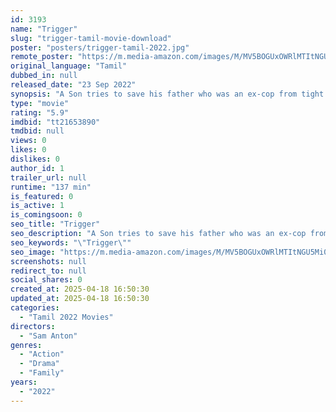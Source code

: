 ```yaml
---
id: 3193
name: "Trigger"
slug: "trigger-tamil-movie-download"
poster: "posters/trigger-tamil-2022.jpg"
remote_poster: "https://m.media-amazon.com/images/M/MV5BOGUxOWRlMTItNGU5Mi00NTVjLWExZmYtYmIwMjU0ZGIxYWYyXkEyXkFqcGc@._V1_SX300.jpg"
original_language: "Tamil"
dubbed_in: null
released_date: "23 Sep 2022"
synopsis: "A Son tries to save his father who was an ex-cop from tight spot caused by a tragic incident of kidnap."
type: "movie"
rating: "5.9"
imdbid: "tt21653890"
tmdbid: null
views: 0
likes: 0
dislikes: 0
author_id: 1
trailer_url: null
runtime: "137 min"
is_featured: 0
is_active: 1
is_comingsoon: 0
seo_title: "Trigger"
seo_description: "A Son tries to save his father who was an ex-cop from tight spot caused by a tragic incident of kidnap."
seo_keywords: "\"Trigger\""
seo_image: "https://m.media-amazon.com/images/M/MV5BOGUxOWRlMTItNGU5Mi00NTVjLWExZmYtYmIwMjU0ZGIxYWYyXkEyXkFqcGc@._V1_SX300.jpg"
screenshots: null
redirect_to: null
social_shares: 0
created_at: 2025-04-18 16:50:30
updated_at: 2025-04-18 16:50:30
categories:
  - "Tamil 2022 Movies"
directors:
  - "Sam Anton"
genres:
  - "Action"
  - "Drama"
  - "Family"
years:
  - "2022"
---
```

